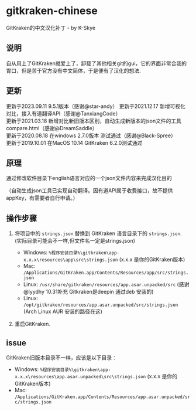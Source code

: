 # gitkraken-chinese
GitKraken的中文汉化补丁 - by K-Skye

## 说明
自从用上了GitKraken就爱上了，卸载了其他相关git的gui，它的界面非常合我的胃口，但是苦于官方没有中文简体，于是便有了汉化的想法.  

## 更新

更新于2023.09.11 9.5.1版本（感谢@star-andy）
更新于2021.12.17 新增可视化对比，接入有道翻译API（感谢@TanxiangCode）  
更新于2021.03.18 新增对比新旧版本区别，自动生成新版本的json文件的工具compare.html（感谢@DreamSaddle）  
更新于2020.08.18 在windows 2.7.0版本 测试通过（感谢@Black-Spree）  
更新于2019.10.01 在MacOS 10.14 GitKraken 6.2.0测试通过  

## 原理

通过修改软件目录下english语言对应的一个json文件内容来完成汉化目的
  
（自动生成json工具已实现自动翻译。因有道API属于收费接口，故不提供appKey，有需要者自行申请。）  
## 操作步骤

1. 将项目中的 `strings.json` 替换到 GitKraken 语言目录下的 `strings.json`.  
(实际目录可能会不一样,但文件名一定是strings.json)
  
   - Windows: `%程序安装目录%\gitkraken\app-x.x.x\resources\app\src\strings.json` (x.x.x 是你的GitKraken版本)
   - Mac: `/Applications/GitKraken.app/Contents/Resources/app/src/strings.json`
   - Linux: `/usr/share/gitkraken/resources/app.asar.unpacked/src` (感谢@lyydhy 10.31补充 Gitkraken是deepin 通过deb 安装的)
   - Linux: `/opt/gitkraken/resources/app.asar.unpacked/src/strings.json` (Arch Linux AUR 安装的路径在这)
     
2. 重启GitKraken.

## issue

GitKraken旧版本目录不一样，应该是以下目录：
   - Windows: `%程序安装目录%\gitkraken\app-x.x.x\resources\app.asar.unpacked\src\strings.json` (x.x.x 是你的GitKraken版本)
   - Mac: `/Applications/GitKraken.app/Contents/Resources/app.asar.unpacked/src/strings.json`
